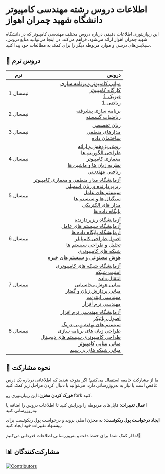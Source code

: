 # اطلاعات دروس رشته مهندسی کامپیوتر دانشگاه شهید چمران اهواز


 این ریپازیتوری اطلاعات دقیقی درباره دروس مختلف مهندسی کامپیوتر که در دانشگاه شهید چمران اهواز ارائه می‌شود، فراهم می‌کند. در اینجا می‌توانید منابع دروس، سیلابس‌های درسی و موارد مربوطه دیگر را برای کمک به مطالعات خود پیدا کنید.

## 📝 دروس ترم
| ترم | دروس
| :-----:|-------: |
| نیمسال 1 | [مبانی کامپیوتر و برنامه سازی](./%D9%86%DB%8C%D9%85%D8%B3%D8%A7%D9%84%201/%D9%85%D8%A8%D8%A7%D9%86%DB%8C%20%DA%A9%D8%A7%D9%85%D9%BE%DB%8C%D9%88%D8%AA%D8%B1%20%D9%88%20%D8%A8%D8%B1%D9%86%D8%A7%D9%85%D9%87%20%D8%B3%D8%A7%D8%B2%DB%8C/README.md) <br>  [کارگاه کامپیوتر](./%D9%86%DB%8C%D9%85%D8%B3%D8%A7%D9%84%201/%DA%A9%D8%A7%D8%B1%DA%AF%D8%A7%D9%87%20%DA%A9%D8%A7%D9%85%D9%BE%DB%8C%D9%88%D8%AA%D8%B1/README.md) <br> [فیزیک 1](/نیمسال%201/فیزیک%201/README.md) <br> [ریاضی 1](/نیمسال%201/ریاضی%201/README.md) |
| نیمسال 2 | [برنامه سازی پیشرفته](./%D9%86%DB%8C%D9%85%D8%B3%D8%A7%D9%84%202/%D8%A8%D8%B1%D9%86%D8%A7%D9%85%D9%87%20%D8%B3%D8%A7%D8%B2%DB%8C%20%D9%BE%DB%8C%D8%B4%D8%B1%D9%81%D8%AA%D9%87/README.md) <br> [ریاضیات گسسته](./%D9%86%DB%8C%D9%85%D8%B3%D8%A7%D9%84%202/%D8%B1%DB%8C%D8%A7%D8%B6%DB%8C%D8%A7%D8%AA%20%DA%AF%D8%B3%D8%B3%D8%AA%D9%87/README.md) |
| نیمسال 3 | [زبان تخصصی](./%D9%86%DB%8C%D9%85%D8%B3%D8%A7%D9%84%203/%D8%B2%D8%A8%D8%A7%D9%86%20%D8%AA%D8%AE%D8%B5%D8%B5%DB%8C/README.md) <br> [مدارهای منطقی](./%D9%86%DB%8C%D9%85%D8%B3%D8%A7%D9%84%203/%D9%85%D8%AF%D8%A7%D8%B1%D9%87%D8%A7%DB%8C%20%D9%85%D9%86%D8%B7%D9%82%DB%8C/README.md) <br> [ساختمان داده](./نیمسال%203/ساختمان%20داده/README.md) |
| نیمسال 4 | [روش پژوهش و ارائه](./%D9%86%DB%8C%D9%85%D8%B3%D8%A7%D9%84%204/%D8%B1%D9%88%D8%B4%20%D9%BE%DA%98%D9%88%D9%87%D8%B4%20%D9%88%20%D8%A7%D8%B1%D8%A7%D8%A6%D9%87/README.md) <br> [طراحی الگوریتم ها](./%D9%86%DB%8C%D9%85%D8%B3%D8%A7%D9%84%204/%D8%B7%D8%B1%D8%A7%D8%AD%DB%8C%20%D8%A7%D9%84%DA%AF%D9%88%D8%B1%DB%8C%D8%AA%D9%85%20%D9%87%D8%A7/README.md) <br> [معماری کامپیوتر](./%D9%86%DB%8C%D9%85%D8%B3%D8%A7%D9%84%204/%D9%85%D8%B9%D9%85%D8%A7%D8%B1%DB%8C%20%DA%A9%D8%A7%D9%85%D9%BE%DB%8C%D9%88%D8%AA%D8%B1/README.md) <br> [نظریه زبان ها و ماشین ها](./%D9%86%DB%8C%D9%85%D8%B3%D8%A7%D9%84%204/%D9%86%D8%B8%D8%B1%DB%8C%D9%87%20%D8%B2%D8%A8%D8%A7%D9%86%20%D9%87%D8%A7%20%D9%88%20%D9%85%D8%A7%D8%B4%DB%8C%D9%86%20%D9%87%D8%A7/README.md) <br> [ریاضی مهندسی](/نیمسال%204/ریاضی%20مهندسی/README.md) |
| نیمسال 5 | [آزمایشگاه مدار منطقی و معماری کامپیوتر](./%D9%86%DB%8C%D9%85%D8%B3%D8%A7%D9%84%205/%D8%A2%D8%B2%D9%85%D8%A7%DB%8C%D8%B4%DA%AF%D8%A7%D9%87%20%D9%85%D8%AF%D8%A7%D8%B1%20%D9%85%D9%86%D8%B7%D9%82%DB%8C%20%D9%88%20%D9%85%D8%B9%D9%85%D8%A7%D8%B1%DB%8C%20%DA%A9%D8%A7%D9%85%D9%BE%DB%8C%D9%88%D8%AA%D8%B1/README.md) <br> [ریزپردازنده و زبان اسمبلی](./%D9%86%DB%8C%D9%85%D8%B3%D8%A7%D9%84%205/%D8%B1%DB%8C%D8%B2%D9%BE%D8%B1%D8%AF%D8%A7%D8%B2%D9%86%D8%AF%D9%87%20%D9%88%20%D8%B2%D8%A8%D8%A7%D9%86%20%D8%A7%D8%B3%D9%85%D8%A8%D9%84%DB%8C/README.md) <br> [سیستم های عامل](./%D9%86%DB%8C%D9%85%D8%B3%D8%A7%D9%84%205/%D8%B3%DB%8C%D8%B3%D8%AA%D9%85%20%D9%87%D8%A7%DB%8C%20%D8%B9%D8%A7%D9%85%D9%84/README.md) <br> [سیگنال ها و سیستم ها](./%D9%86%DB%8C%D9%85%D8%B3%D8%A7%D9%84%205/%D8%B3%DB%8C%DA%AF%D9%86%D8%A7%D9%84%20%D9%87%D8%A7%20%D9%88%20%D8%B3%DB%8C%D8%B3%D8%AA%D9%85%20%D9%87%D8%A7/README.md) <br> [مدار های الکتریکی](./%D9%86%DB%8C%D9%85%D8%B3%D8%A7%D9%84%205/%D9%85%D8%AF%D8%A7%D8%B1%20%D9%87%D8%A7%DB%8C%20%D8%A7%D9%84%DA%A9%D8%AA%D8%B1%DB%8C%DA%A9%DB%8C/README.md) <br> [پایگاه داده ها](./%D9%86%DB%8C%D9%85%D8%B3%D8%A7%D9%84%205/%D9%BE%D8%A7%DB%8C%DA%AF%D8%A7%D9%87%20%D8%AF%D8%A7%D8%AF%D9%87%20%D9%87%D8%A7/README.md) |
| نیمسال 6 | [آزمایشگاه ریزپردازنده](./%D9%86%DB%8C%D9%85%D8%B3%D8%A7%D9%84%206/%D8%A2%D8%B2%D9%85%D8%A7%DB%8C%D8%B4%DA%AF%D8%A7%D9%87%20%D8%B1%DB%8C%D8%B2%D9%BE%D8%B1%D8%AF%D8%A7%D8%B2%D9%86%D8%AF%D9%87/README.md) <br> [آزمایشگاه سیستم های عامل](./%D9%86%DB%8C%D9%85%D8%B3%D8%A7%D9%84%206/%D8%A2%D8%B2%D9%85%D8%A7%DB%8C%D8%B4%DA%AF%D8%A7%D9%87%20%D8%B3%DB%8C%D8%B3%D8%AA%D9%85%20%D9%87%D8%A7%DB%8C%20%D8%B9%D8%A7%D9%85%D9%84/README.md) <br> [آزمایشگاه پایگاه داده ها](./%D9%86%DB%8C%D9%85%D8%B3%D8%A7%D9%84%206/%D8%A2%D8%B2%D9%85%D8%A7%DB%8C%D8%B4%DA%AF%D8%A7%D9%87%20%D9%BE%D8%A7%DB%8C%DA%AF%D8%A7%D9%87%20%D8%AF%D8%A7%D8%AF%D9%87%20%D9%87%D8%A7/README.md) <br> [اصول طراحی کامپایلر](./%D9%86%DB%8C%D9%85%D8%B3%D8%A7%D9%84%206/%D8%A7%D8%B5%D9%88%D9%84%20%D8%B7%D8%B1%D8%A7%D8%AD%DB%8C%20%DA%A9%D8%A7%D9%85%D9%BE%D8%A7%DB%8C%D9%84%D8%B1/README.md) <br> [تحلیل و طراحی سیستم ها](./%D9%86%DB%8C%D9%85%D8%B3%D8%A7%D9%84%206/%D8%AA%D8%AD%D9%84%DB%8C%D9%84%20%D9%88%20%D8%B7%D8%B1%D8%A7%D8%AD%DB%8C%20%D8%B3%DB%8C%D8%B3%D8%AA%D9%85%20%D9%87%D8%A7/README.md) <br> [شبکه های کامپیوتری](./%D9%86%DB%8C%D9%85%D8%B3%D8%A7%D9%84%206/%D8%B4%D8%A8%DA%A9%D9%87%20%D9%87%D8%A7%DB%8C%20%DA%A9%D8%A7%D9%85%D9%BE%DB%8C%D9%88%D8%AA%D8%B1%DB%8C/README.md) <br> [هوش مصنوعی و سیستم های خبره](./%D9%86%DB%8C%D9%85%D8%B3%D8%A7%D9%84%206/%D9%87%D9%88%D8%B4%20%D9%85%D8%B5%D9%86%D9%88%D8%B9%DB%8C%20%D9%88%20%D8%B3%DB%8C%D8%B3%D8%AA%D9%85%20%D9%87%D8%A7%DB%8C%20%D8%AE%D8%A8%D8%B1%D9%87/README.md) |
| نیمسال 7 | [آزمایشگاه شبکه های کامپیوتری](./%D9%86%DB%8C%D9%85%D8%B3%D8%A7%D9%84%207/%D8%A2%D8%B2%D9%85%D8%A7%DB%8C%D8%B4%DA%AF%D8%A7%D9%87%20%D8%B4%D8%A8%DA%A9%D9%87%20%D9%87%D8%A7%DB%8C%20%DA%A9%D8%A7%D9%85%D9%BE%DB%8C%D9%88%D8%AA%D8%B1%DB%8C/README.md) <br> [امنیت شبکه](./%D9%86%DB%8C%D9%85%D8%B3%D8%A7%D9%84%207/%D8%A7%D9%85%D9%86%DB%8C%D8%AA%20%D8%B4%D8%A8%DA%A9%D9%87/README.md) <br> [انتقال داده](./%D9%86%DB%8C%D9%85%D8%B3%D8%A7%D9%84%207/%D8%A7%D9%86%D8%AA%D9%82%D8%A7%D9%84%20%D8%AF%D8%A7%D8%AF%D9%87/README.md) <br> [مبانی هوش محاسباتی](./%D9%86%DB%8C%D9%85%D8%B3%D8%A7%D9%84%207/%D9%85%D8%A8%D8%A7%D9%86%DB%8C%20%D9%87%D9%88%D8%B4%20%D9%85%D8%AD%D8%A7%D8%B3%D8%A8%D8%A7%D8%AA%DB%8C/README.md) <br> [مبانی پردازش زبان و گفتار](./%D9%86%DB%8C%D9%85%D8%B3%D8%A7%D9%84%207/%D9%85%D8%A8%D8%A7%D9%86%DB%8C%20%D9%BE%D8%B1%D8%AF%D8%A7%D8%B2%D8%B4%20%D8%B2%D8%A8%D8%A7%D9%86%20%D9%88%20%DA%AF%D9%81%D8%AA%D8%A7%D8%B1/README.md) <br> [مهندسی اینترنت](./%D9%86%DB%8C%D9%85%D8%B3%D8%A7%D9%84%207/%D9%85%D9%87%D9%86%D8%AF%D8%B3%DB%8C%20%D8%A7%DB%8C%D9%86%D8%AA%D8%B1%D9%86%D8%AA/README.md) <br> [مهندسی نرم افزار](./%D9%86%DB%8C%D9%85%D8%B3%D8%A7%D9%84%207/%D9%85%D9%87%D9%86%D8%AF%D8%B3%DB%8C%20%D9%86%D8%B1%D9%85%20%D8%A7%D9%81%D8%B2%D8%A7%D8%B1/README.md) |
| نیمسال 8 | [آزمایشگاه مهندسی نرم افزار](./%D9%86%DB%8C%D9%85%D8%B3%D8%A7%D9%84%208/%D8%A2%D8%B2%D9%85%D8%A7%DB%8C%D8%B4%DA%AF%D8%A7%D9%87%20%D9%85%D9%87%D9%86%D8%AF%D8%B3%DB%8C%20%D9%86%D8%B1%D9%85%20%D8%A7%D9%81%D8%B2%D8%A7%D8%B1/README.md) <br> [اصول رباتیکز](./%D9%86%DB%8C%D9%85%D8%B3%D8%A7%D9%84%208/%D8%A7%D8%B5%D9%88%D9%84%20%D8%B1%D8%A8%D8%A7%D8%AA%DB%8C%DA%A9%D8%B2/README.md) <br> [سیستم های نهفته و بی درنگ](./%D9%86%DB%8C%D9%85%D8%B3%D8%A7%D9%84%208/%D8%B3%DB%8C%D8%B3%D8%AA%D9%85%20%D9%87%D8%A7%DB%8C%20%D9%86%D9%87%D9%81%D8%AA%D9%87%20%D9%88%20%D8%A8%DB%8C%20%D8%AF%D8%B1%D9%86%DA%AF/README.md) <br> [طراحی زبان های برنامه سازی](./%D9%86%DB%8C%D9%85%D8%B3%D8%A7%D9%84%208/%D8%B7%D8%B1%D8%A7%D8%AD%DB%8C%20%D8%B2%D8%A8%D8%A7%D9%86%20%D9%87%D8%A7%DB%8C%20%D8%A8%D8%B1%D9%86%D8%A7%D9%85%D9%87%20%D8%B3%D8%A7%D8%B2%DB%8C/README.md) <br> [طراحی کامپیوتری سیستم های دیجیتال](./%D9%86%DB%8C%D9%85%D8%B3%D8%A7%D9%84%208/%D8%B7%D8%B1%D8%A7%D8%AD%DB%8C%20%DA%A9%D8%A7%D9%85%D9%BE%DB%8C%D9%88%D8%AA%D8%B1%DB%8C%20%D8%B3%DB%8C%D8%B3%D8%AA%D9%85%20%D9%87%D8%A7%DB%8C%20%D8%AF%DB%8C%D8%AC%DB%8C%D8%AA%D8%A7%D9%84/README.md) <br> [مبانی بینایی کامپیوتر](./%D9%86%DB%8C%D9%85%D8%B3%D8%A7%D9%84%208/%D9%85%D8%A8%D8%A7%D9%86%DB%8C%20%D8%A8%DB%8C%D9%86%D8%A7%DB%8C%DB%8C%20%DA%A9%D8%A7%D9%85%D9%BE%DB%8C%D9%88%D8%AA%D8%B1/README.md) <br> [مبانی شبکه های بی سیم](./%D9%86%DB%8C%D9%85%D8%B3%D8%A7%D9%84%208/%D9%85%D8%A8%D8%A7%D9%86%DB%8C%20%D8%B4%D8%A8%DA%A9%D9%87%20%D9%87%D8%A7%DB%8C%20%D8%A8%DB%8C%20%D8%B3%DB%8C%D9%85/README.md) |


## 🤝 نحوه مشارکت
ما از مشارکت جامعه استقبال می‌کنیم! اگر متوجه شدید که اطلاعاتی درباره یک درس ناقص است یا نیاز به به‌روزرسانی دارد، می‌توانید با دنبال کردن مراحل زیر کمک کنید:

**فورک کردن مخزن**: این ریپازیتوری رو fork کنید.
  
**اعمال تغییرات**: فایل‌های مربوطه را ویرایش کنید تا اطلاعات دروس را اضافه یا به‌روزرسانی کنید.

**ایجاد درخواست پول ریکوئست**: به مخزن اصلی بروید و درخواست پول ریکوئست برای پیشنهاد تغییرات خود ایجاد کنید.

ما از کمک شما برای حفظ دقت و به‌روزرسانی اطلاعات  قدردانی می‌کنیم!🚀

## 📊 مشارکت‌کنندگان
<a href="https://github.com/CE-SCU/scu-computer-engineering-courses/graphs/contributors">
  <img src="https://contrib.rocks/image?repo=CE-SCU/scu-computer-engineering-courses" alt="Contributors"/>
</a>



